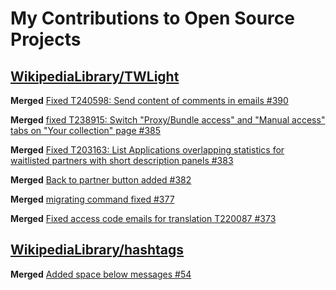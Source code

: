 # My Contributions to Open Source Projects

## [WikipediaLibrary/TWLight](https://github.com/WikipediaLibrary)

**Merged** [Fixed T240598: Send content of comments in emails #390](https://github.com/WikipediaLibrary/TWLight/pull/390)

**Merged** [fixed T238915: Switch "Proxy/Bundle access" and "Manual access" tabs on "Your collection" page #385](https://github.com/WikipediaLibrary/TWLight/pull/385)

**Merged** [Fixed T203163: List Applications overlapping statistics for waitlisted partners with short description panels #383](https://github.com/WikipediaLibrary/TWLight/pull/383)

**Merged** [Back to partner button added #382](https://github.com/WikipediaLibrary/TWLight/pull/382)

**Merged** [migrating command fixed #377](https://github.com/WikipediaLibrary/TWLight/pull/377)

**Merged** [Fixed access code emails for translation T220087 #373](https://github.com/WikipediaLibrary/TWLight/pull/373)


## [WikipediaLibrary/hashtags](https://github.com/WikipediaLibrary/hashtags)

**Merged** [Added space below messages #54](https://github.com/WikipediaLibrary/hashtags/pull/54)